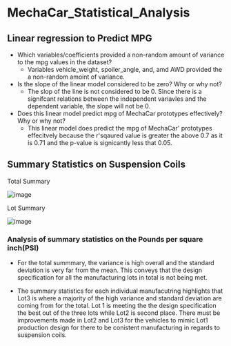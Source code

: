 # MechaCar_Statistical_Analysis

## Linear regression to Predict MPG
* Which variables/coefficients provided a non-random amount of variance to the mpg values in the dataset?
    *   Variables vehicle_weight, spoiler_angle, and, amd AWD provided the a non-random amoint of variance.
* Is the slope of the linear model considered to be zero? Why or why not?
    * The slop of the line is not considered to be 0. Since there is a signifcant relations between the independent variavles and the dependent variable, the slope will not be 0.
* Does this linear model predict mpg of MechaCar prototypes effectively? Why or why not?
    * This linear model does predict the mpg of MechaCar' prototypes effecitvely because the r'sqaured value is greater the above 0.7 as it is 0.71 and the p-value is signicantly less that 0.05.


## Summary Statistics on Suspension Coils

Total Summary

![image](https://user-images.githubusercontent.com/96553992/164757063-85fdbb83-3a2f-4c9d-b400-667c956b2f06.png)

Lot Summary

![image](https://user-images.githubusercontent.com/96553992/164757197-17d22158-4b7c-4f32-b004-81a26d1fee40.png)

### Analysis of summary statistics on the Pounds per square inch(PSI)

* For the total summmary, the variance is high overall and the standard deviation is very far from the mean. This conveys that the design specification for all the manufacturing lots in total is not being met. 

* The summary statistics for each individual manufacutring highlights that Lot3  is where a majority of the high variance and standard deviation are coming from for the total. Lot 1 is meeting the the design specification the best out of the three lots while Lot2 is second place. There must be improvements made in Lot2 and Lot3 for the vehicles to mimic Lot1 production design for there to be conistent manufacturing in regards to suspension coils.
